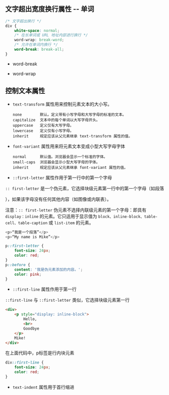 ## 文字超出宽度换行属性 -- 单词

```css
/* 文字超出换行 */
div {
    white-space: normal;
    /* 在长单词或 URL 地址内部进行换行 */
    word-wrap: break-word;
    /* 允许在单词内换行 */
    word-break: break-all;
}
```

* word-break

* word-wrap

## 控制文本属性

* `text-transform` 属性用来控制元素文本的大小写。

    ```
    none	    默认。定义带有小写字母和大写字母的标准的文本。
    capitalize	文本中的每个单词以大写字母开头。
    uppercase	定义仅有大写字母。
    lowercase	定义仅有小写字母。
    inherit	    规定应该从父元素继承 text-transform 属性的值。
    ```

* `font-variant` 属性用来将元素文本变成小型大写字母字体

    ```
    normal	    默认值。浏览器会显示一个标准的字体。
    small-caps	浏览器会显示小型大写字母的字体。
    inherit	    规定应该从父元素继承 font-variant 属性的值。
    ```
* `::first-letter` 属性作用于第一行中的第一个字母

`:: first-letter` 是一个伪元素，它选择块级元素第一行中的第一个字母（如段落 <p>），如果该字母没有任何其他内容（如图像或内联表）。

注意：`:: first-letter` 伪元素不选择内联级元素的第一个字母：即具有 `display：inline` 的元素。它只适用于显示值为 `block、inline-block、table-cell、table-caption` 或 `list-item` 的元素。

```js
<p>“我是一个段落”</p>
<p>“My name is Mike”</p>
```
```css
p::first-letter {
    font-size: 24px;
    color: red;
}
p::before {
    content: '我是伪元素添加的内容。';
    color: pink;
}
```

* `::first-line` 属性作用于第一行

`::first-line` 与 `::first-letter` 类似，它选择块级元素第一行

```html
<div>
    <p style="display: inline-block">
        Hello,
        <br>
        Goodbye
    </p>
    Mike!
</div>
```

在上面代码中，p标签是行内块元素
```css
div::first-line {
    font-size: 24px;
    color: red; 
}
```

* `text-indent` 属性用于首行缩进
